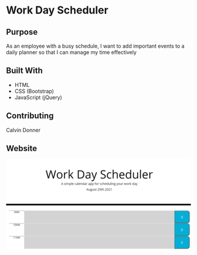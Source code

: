 # Work Day Scheduler

## Purpose
As an employee with a busy schedule, I want to add important events to a daily planner so that I can manage my time effectively

## Built With
* HTML
* CSS (Bootstrap)
* JavaScript (jQuery)

## Contributing
Calvin Donner

## Website
![deployed website screenshot](images/workday%20scheduler%20screenshot.png)
